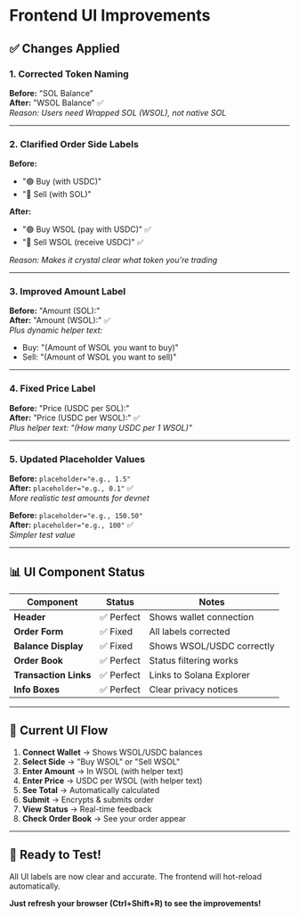 # Frontend UI Improvements

## ✅ Changes Applied

### 1. **Corrected Token Naming**
**Before:** "SOL Balance"  
**After:** "WSOL Balance" ✅  
*Reason: Users need Wrapped SOL (WSOL), not native SOL*

---

### 2. **Clarified Order Side Labels**
**Before:**
- "🟢 Buy (with USDC)"
- "🔴 Sell (with SOL)"

**After:**
- "🟢 Buy WSOL (pay with USDC)" ✅
- "🔴 Sell WSOL (receive USDC)" ✅

*Reason: Makes it crystal clear what token you're trading*

---

### 3. **Improved Amount Label**
**Before:** "Amount (SOL):"  
**After:** "Amount (WSOL):" ✅  
*Plus dynamic helper text:*
- Buy: "(Amount of WSOL you want to buy)"
- Sell: "(Amount of WSOL you want to sell)"

---

### 4. **Fixed Price Label**
**Before:** "Price (USDC per SOL):"  
**After:** "Price (USDC per WSOL):" ✅  
*Plus helper text: "(How many USDC per 1 WSOL)"*

---

### 5. **Updated Placeholder Values**
**Before:** `placeholder="e.g., 1.5"`  
**After:** `placeholder="e.g., 0.1"` ✅  
*More realistic test amounts for devnet*

**Before:** `placeholder="e.g., 150.50"`  
**After:** `placeholder="e.g., 100"` ✅  
*Simpler test value*

---

## 📊 UI Component Status

| Component | Status | Notes |
|-----------|--------|-------|
| **Header** | ✅ Perfect | Shows wallet connection |
| **Order Form** | ✅ Fixed | All labels corrected |
| **Balance Display** | ✅ Fixed | Shows WSOL/USDC correctly |
| **Order Book** | ✅ Perfect | Status filtering works |
| **Transaction Links** | ✅ Perfect | Links to Solana Explorer |
| **Info Boxes** | ✅ Perfect | Clear privacy notices |

---

## 🎯 Current UI Flow

1. **Connect Wallet** → Shows WSOL/USDC balances
2. **Select Side** → "Buy WSOL" or "Sell WSOL"
3. **Enter Amount** → In WSOL (with helper text)
4. **Enter Price** → USDC per WSOL (with helper text)
5. **See Total** → Automatically calculated
6. **Submit** → Encrypts & submits order
7. **View Status** → Real-time feedback
8. **Check Order Book** → See your order appear

---

## 🚀 Ready to Test!

All UI labels are now clear and accurate. The frontend will hot-reload automatically.

**Just refresh your browser (Ctrl+Shift+R) to see the improvements!**


